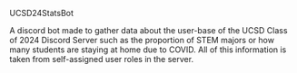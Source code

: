 UCSD24StatsBot

A discord bot made to gather data about the user-base of the UCSD Class of 2024 Discord Server such as the proportion of STEM majors or how many students are staying at home due to COVID. All of this information is taken from self-assigned user roles in the server.